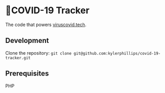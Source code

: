 # 🦠COVID-19 Tracker

The code that powers [viruscovid.tech](https://viruscovid.tech).

## Development
Clone the repository:
`git clone git@github.com:kylerphillips/covid-19-tracker.git`

## Prerequisites
PHP
